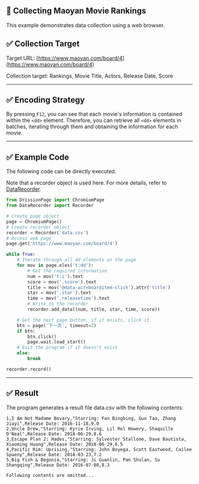🌠 Collecting Maoyan Movie Rankings
---

This example demonstrates data collection using a web browser.

## ✅️️ Collection Target

Target URL: [https://www.maoyan.com/board/4](https://www.maoyan.com/board/4)

Collection target: Rankings, Movie Title, Actors, Release Date, Score

---

## ✅️️ Encoding Strategy

By pressing `F12`, you can see that each movie's information is contained within the `<dd>` element. Therefore, you can retrieve all `<dd>` elements in batches, iterating through them and obtaining the information for each movie.

---

## ✅️️ Example Code

The following code can be directly executed.

Note that a recorder object is used here. For more details, refer to [DataRecorder](http://g1879.gitee.io/datarecorder).

```python
from DrissionPage import ChromiumPage
from DataRecorder import Recorder

# Create page object
page = ChromiumPage()
# Create recorder object
recorder = Recorder('data.csv')
# Access web page
page.get('https://www.maoyan.com/board/4')

while True:
    # Iterate through all dd elements on the page
    for mov in page.eles('t:dd'):
        # Get the required information
        num = mov('t:i').text
        score = mov('.score').text
        title = mov('@data-act=boarditem-click').attr('title')
        star = mov('.star').text
        time = mov('.releasetime').text
        # Write to the recorder
        recorder.add_data((num, title, star, time, score))

    # Get the next page button, if it exists, click it
    btn = page('下一页', timeout=2)
    if btn:
        btn.click()
        page.wait.load_start()
    # Exit the program if it doesn't exist
    else:
        break

recorder.record()
```

---

## ✅️️ Result

The program generates a result file data.csv with the following contents:

```csv
1,I Am Not Madame Bovary,"Starring: Fan Bingbing, Guo Tao, Zhang Jiayi",Release Date: 2016-11-18,9.0
2,Uncle Drew,"Starring: Kyrie Irving, Lil Rel Howery, Shaquille O'Neal",Release Date: 2018-06-29,8.6
3,Escape Plan 2: Hades,"Starring: Sylvester Stallone, Dave Bautista, Xiaoming Huang",Release Date: 2018-06-29,6.5
4,Pacific Rim: Uprising,"Starring: John Boyega, Scott Eastwood, Cailee Spaeny",Release Date: 2018-03-23,7.2
5,Big Fish & Begonia,"Starring: Ji Guanlin, Pan Shulan, Su Shangqing",Release Date: 2016-07-08,8.3

Following contents are omitted...
```


